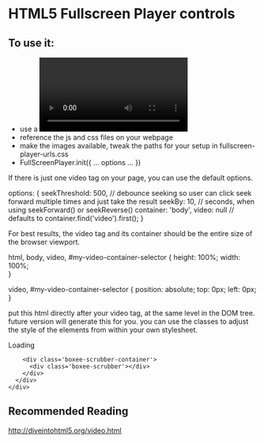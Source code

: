 HTML5 Fullscreen Player controls
================================

To use it:
----------
  * use a <video> tag on your page
  * reference the js and css files on your webpage
  * make the images available, tweak the paths for your setup in fullscreen-player-urls.css
  * FullScreenPlayer.init({ ... options ... })
  
If there is just one video tag on your page, you can use the default options.
  
  options: {
    seekThreshold: 500, // debounce seeking so user can click seek forward multiple times and just take the result
    seekBy: 10, // seconds, when using seekForward() or seekReverse()
    container: 'body',
    video: null // defaults to container.find('video').first();
  }
  
For best results, the video tag and its container should be the entire size of the browser viewport.

html, body, video, #my-video-container-selector {
  height: 100%;
  width: 100%;  
}

video, #my-video-container-selector {
  position: absolute;
  top: 0px;
  left: 0px;
}


put this html directly after your video tag, at the same level in the DOM tree.  future version will generate this for you.  you can use the classes to adjust the style of the elements from within your own stylesheet.

<div class='boxee-player-osd'>
  <div class='boxee-player-title'>
    <div class='boxee-player-title-text'></div>
  </div>
  <div class='boxee-seeking'>Loading</div>
  <div class='boxee-progressbar-container'>
    <div class='boxee-progressbar-elapsed-container'>
      <div class='boxee-progressbar-elapsed-text'></div>
    </div>
    <div class='boxee-progressbar-duration-container'>
      <div class='boxee-progressbar-duration-text'></div>
    </div>
    <div class='boxee-progressbar'>
      <div class='boxee-progressbar-wrapper'>
        <div class='boxee-progressbar-buffered'></div>
        <div class='boxee-progressbar-position'></div>
      
        <div class='boxee-scrubber-container'>
          <div class='boxee-scrubber'></div>
        </div>
      </div>
    </div>
  </div>
</div>


Recommended Reading
-------------------

http://diveintohtml5.org/video.html

